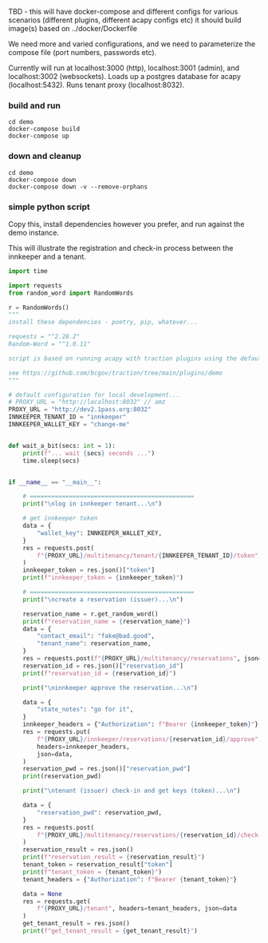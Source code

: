 TBD - this will have docker-compose and different configs for various scenarios (different plugins, different acapy configs etc)
it should build image(s) based on ../docker/Dockerfile

We need more and varied configurations, and we need to parameterize the compose file (port numbers, passwords etc).

Currently will run at localhost:3000 (http), localhost:3001 (admin), and localhost:3002 (websockets).
Loads up a postgres database for acapy (localhost:5432).
Runs tenant proxy (localhost:8032).


### build and run
```
cd demo
docker-compose build
docker-compose up
```

### down and cleanup
```
cd demo
docker-compose down
docker-compose down -v --remove-orphans
```

### simple python script
Copy this, install dependencies however you prefer, and run against the demo instance.

This will illustrate the registration and check-in process between the innkeeper and a tenant.

```python
import time

import requests
from random_word import RandomWords

r = RandomWords()
"""
install these dependencies - poetry, pip, whatever...

requests = "^2.28.2"
Random-Word = "^1.0.11"

script is based on running acapy with traction plugins using the default demo local environment.

see https://github.com/bcgov/traction/tree/main/plugins/demo
"""

# default configuration for local development...
# PROXY_URL = "http://localhost:8032" // amz
PROXY_URL = "http://dev2.1pass.org:8032"
INNKEEPER_TENANT_ID = "innkeeper"
INNKEEPER_WALLET_KEY = "change-me"


def wait_a_bit(secs: int = 1):
    print(f"... wait {secs} seconds ...")
    time.sleep(secs)


if __name__ == "__main__":

    # ==============================================
    print("\nlog in innkeeper tenant...\n")

    # get innkeeper token
    data = {
        "wallet_key": INNKEEPER_WALLET_KEY,
    }
    res = requests.post(
        f"{PROXY_URL}/multitenancy/tenant/{INNKEEPER_TENANT_ID}/token", json=data
    )
    innkeeper_token = res.json()["token"]
    print(f"innkeeper_token = {innkeeper_token}")

    # ==============================================
    print("\ncreate a reservation (issuer)...\n")

    reservation_name = r.get_random_word()
    print(f"reservation_name = {reservation_name}")
    data = {
        "contact_email": "fake@bad.good",
        "tenant_name": reservation_name,
    }
    res = requests.post(f"{PROXY_URL}/multitenancy/reservations", json=data)
    reservation_id = res.json()["reservation_id"]
    print(f"reservation_id = {reservation_id}")

    print("\ninnkeeper approve the reservation...\n")

    data = {
        "state_notes": "go for it",
    }
    innkeeper_headers = {"Authorization": f"Bearer {innkeeper_token}"}
    res = requests.put(
        f"{PROXY_URL}/innkeeper/reservations/{reservation_id}/approve",
        headers=innkeeper_headers,
        json=data,
    )
    reservation_pwd = res.json()["reservation_pwd"]
    print(reservation_pwd)

    print("\ntenant (issuer) check-in and get keys (token)...\n")

    data = {
        "reservation_pwd": reservation_pwd,
    }
    res = requests.post(
        f"{PROXY_URL}/multitenancy/reservations/{reservation_id}/check-in", json=data
    )
    reservation_result = res.json()
    print(f"reservation_result = {reservation_result}")
    tenant_token = reservation_result["token"]
    print(f"tenant_token = {tenant_token}")
    tenant_headers = {"Authorization": f"Bearer {tenant_token}"}

    data = None
    res = requests.get(
        f"{PROXY_URL}/tenant", headers=tenant_headers, json=data
    )
    get_tenant_result = res.json()
    print(f"get_tenant_result = {get_tenant_result}")

```
